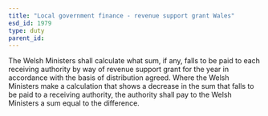 ```yaml
---
title: "Local government finance - revenue support grant Wales"
esd_id: 1979
type: duty
parent_id:  
---
```


The Welsh Ministers shall calculate what sum, if any, falls to be paid to each receiving authority by way of revenue support grant for the year in accordance with the basis of distribution agreed.  Where the Welsh Ministers make a calculation that shows a decrease in the sum that falls to be paid to a receiving authority, the authority shall pay to the Welsh Ministers a sum equal to the difference. 

